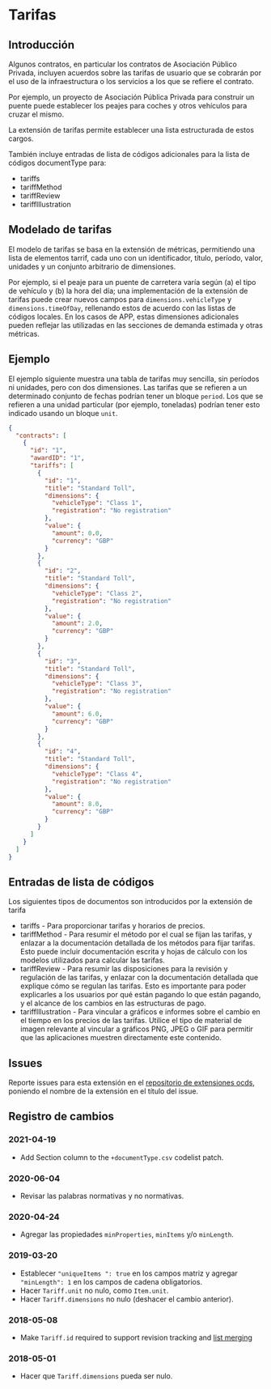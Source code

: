 # Tarifas

## Introducción

Algunos contratos, en particular los contratos de Asociación Público Privada, incluyen acuerdos sobre las tarifas de usuario que se cobrarán por el uso de la infraestructura o los servicios a los que se refiere el contrato.

Por ejemplo, un proyecto de Asociación Pública Privada para construir un puente puede establecer los peajes para coches y otros vehículos para cruzar el mismo.

La extensión de tarifas permite establecer una lista estructurada de estos cargos.

También incluye entradas de lista de códigos adicionales para la lista de códigos documentType para:

- tariffs
- tariffMethod
- tariffReview
- tariffIllustration

## Modelado de tarifas

El modelo de tarifas se basa en la extensión de métricas, permitiendo una lista de elementos tarrif, cada uno con un identificador, título, período, valor, unidades y un conjunto arbitrario de dimensiones.

Por ejemplo, si el peaje para un puente de carretera varía según (a) el tipo de vehículo y (b) la hora del día; una implementación de la extensión de tarifas puede crear nuevos campos para `dimensions.vehicleType` y `dimensions.timeOfDay`, rellenando estos de acuerdo con las listas de códigos locales. En los casos de APP, estas dimensiones adicionales pueden reflejar las utilizadas en las secciones de demanda estimada y otras métricas.

## Ejemplo

El ejemplo siguiente muestra una tabla de tarifas muy sencilla, sin períodos ni unidades, pero con dos dimensiones. Las tarifas que se refieren a un determinado conjunto de fechas podrían tener un bloque `period`. Los que se refieren a una unidad particular (por ejemplo, toneladas) podrían tener esto indicado usando un bloque `unit`.

```json
{
  "contracts": [
    {
      "id": "1",
      "awardID": "1",
      "tariffs": [
        {
          "id": "1",
          "title": "Standard Toll",
          "dimensions": {
            "vehicleType": "Class 1",
            "registration": "No registration"
          },
          "value": {
            "amount": 0.0,
            "currency": "GBP"
          }
        },
        {
          "id": "2",
          "title": "Standard Toll",
          "dimensions": {
            "vehicleType": "Class 2",
            "registration": "No registration"
          },
          "value": {
            "amount": 2.0,
            "currency": "GBP"
          }
        },
        {
          "id": "3",
          "title": "Standard Toll",
          "dimensions": {
            "vehicleType": "Class 3",
            "registration": "No registration"
          },
          "value": {
            "amount": 6.0,
            "currency": "GBP"
          }
        },
        {
          "id": "4",
          "title": "Standard Toll",
          "dimensions": {
            "vehicleType": "Class 4",
            "registration": "No registration"
          },
          "value": {
            "amount": 8.0,
            "currency": "GBP"
          }
        }
      ]
    }
  ]
}
```

## Entradas de lista de códigos

Los siguientes tipos de documentos son introducidos por la extensión de tarifa

- tariffs - Para proporcionar tarifas y horarios de precios.
- tariffMethod - Para resumir el método por el cual se fijan las tarifas, y enlazar a la documentación detallada de los métodos para fijar tarifas. Esto puede incluir documentación escrita y hojas de cálculo con los modelos utilizados para calcular las tarifas.
- tariffReview - Para resumir las disposiciones para la revisión y regulación de las tarifas, y enlazar con la documentación detallada que explique cómo se regulan las tarifas. Esto es importante para poder explicarles a los usuarios por qué están pagando lo que están pagando, y el alcance de los cambios en las estructuras de pago.
- tariffIllustration - Para vincular a gráficos e informes sobre el cambio en el tiempo en los precios de las tarifas. Utilice el tipo de material de imagen relevante al vincular a gráficos PNG, JPEG o GIF para permitir que las aplicaciones muestren directamente este contenido.

## Issues

Reporte issues para esta extensión en el [repositorio de extensiones ocds](https://github.com/open-contracting/ocds-extensions/issues), poniendo el nombre de la extensión en el título del issue.

## Registro de cambios

### 2021-04-19

- Add Section column to the `+documentType.csv` codelist patch.

### 2020-06-04

- Revisar las palabras normativas y no normativas.

### 2020-04-24

- Agregar las propiedades `minProperties`, `minItems` y/o `minLength`.

### 2019-03-20

- Establecer `"uniqueItems ": true` en los campos matriz y agregar `"minLength": 1` en los campos de cadena obligatorios.
- Hacer `Tariff.unit` no nulo, como `Item.unit`.
- Hacer `Tariff.dimensions` no nulo (deshacer el cambio anterior).

### 2018-05-08

- Make `Tariff.id` required to support revision tracking and [list merging](https://standard.open-contracting.org/latest/en/schema/merging/#array-values)

### 2018-05-01

- Hacer que `Tariff.dimensions` pueda ser nulo.
